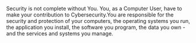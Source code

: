 Security is not complete                     without You.
You, as a Computer User, have to make your contribution to Cybersecurity.You are responsible for the security and protection of your computers, the operating systems you run, the application you install, the software you program, the data you own - and the services and systems you manage.
